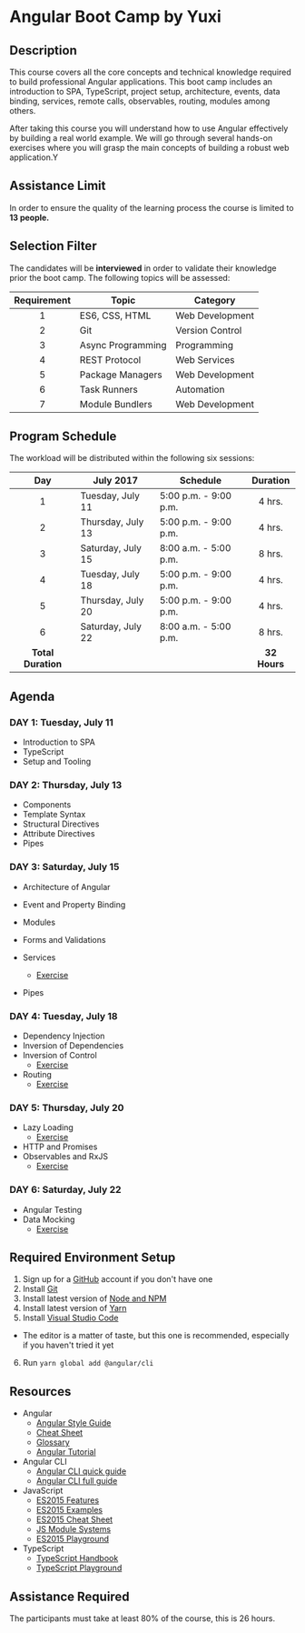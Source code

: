 # Angular Boot Camp by Yuxi

## Description

This course covers all the core concepts and technical knowledge required to build professional Angular applications. This boot camp includes an introduction to SPA, TypeScript, project setup, architecture, events, data binding, services, remote calls, observables, routing, modules among others.

After taking this course you will understand how to use Angular effectively by building a real world example. We will go through several hands-on exercises where you will grasp the main concepts of building a robust web application.Y

## Assistance Limit

In order to ensure the quality of the learning process the course is limited to **13 people.**

## Selection Filter

The candidates will be **interviewed** in order to validate their knowledge prior the boot camp. The following topics will be assessed:

Requirement | Topic             | Category              |
:----------:|-------------------|-------------------|
1           | ES6, CSS, HTML    | Web Development    |
2           | Git               | Version Control    |
3           | Async Programming | Programming        |
4           | REST Protocol     | Web Services       |
5           | Package Managers  | Web Development    |
6           | Task Runners      | Automation         |
7           | Module Bundlers   | Web Development    |

## Program Schedule

The workload will be distributed within the following six sessions:

Day  | July 2017         | Schedule              | Duration
:---:|-------------------|-----------------------|:---------:
1    | Tuesday, July 11  | 5:00 p.m. - 9:00 p.m. | 4 hrs.
2    | Thursday, July 13 | 5:00 p.m. - 9:00 p.m. | 4 hrs.
3    | Saturday, July 15 | 8:00 a.m. - 5:00 p.m. | 8 hrs.
4    | Tuesday, July 18  | 5:00 p.m. - 9:00 p.m. | 4 hrs.
5    | Thursday, July 20 | 5:00 p.m. - 9:00 p.m. | 4 hrs.
6    | Saturday, July 22 | 8:00 a.m. - 5:00 p.m. | 8 hrs.
 | **Total Duration** ||| **32 Hours**

## Agenda

### DAY 1: Tuesday, July 11

- Introduction to SPA
- TypeScript
- Setup and Tooling

### DAY 2: Thursday, July 13

- Components
- Template Syntax
- Structural Directives
- Attribute Directives
- Pipes

### DAY 3: Saturday, July 15

- Architecture of Angular
- Event and Property Binding
- Modules
- Forms and Validations

- Services
  - [Exercise](https://github.com/jdjuan/angular2-bootcamp/tree/day3-services)
- Pipes

### DAY 4: Tuesday, July 18

- Dependency Injection
- Inversion of Dependencies
- Inversion of Control
  - [Exercise](https://github.com/jdjuan/angular2-bootcamp/tree/day4-services)
- Routing
  - [Exercise](https://github.com/jdjuan/angular2-bootcamp/tree/day4-routing)

### DAY 5: Thursday, July 20

- Lazy Loading
  - [Exercise](https://github.com/jdjuan/angular2-bootcamp/tree/day5-lazy-loading)
- HTTP and Promises
- Observables and RxJS
  - [Exercise](https://github.com/jdjuan/angular2-bootcamp/tree/day5-http-observable)

### DAY 6: Saturday, July 22

- Angular Testing
- Data Mocking
  - [Exercise](https://github.com/jdjuan/angular2-bootcamp/tree/day6-in-memory-web-api)

## Required Environment Setup

1. Sign up for a [GitHub](http://github.com/) account if you don't have one
2. Install [Git](https://git-scm.com/)
3. Install latest version of [Node and NPM](https://nodejs.org/en/)
4. Install latest version of [Yarn](https://yarnpkg.com/en/)
5. Install [Visual Studio Code](https://code.visualstudio.com/)
  - The editor is a matter of taste, but this one is recommended, especially if you haven't tried it yet
6. Run `yarn global add @angular/cli`

## Resources

- Angular
  - [Angular Style Guide](https://angular.io/docs/ts/latest/guide/style-guide.html)
  - [Cheat Sheet](https://angular.io/docs/ts/latest/guide/cheatsheet.html)
  - [Glossary](https://angular.io/docs/ts/latest/guide/glossary.html)
  - [Angular Tutorial](https://angular.io/docs/ts/latest/tutorial/)
- Angular CLI
  - [Angular CLI quick guide](https://cli.angular.io/reference.pdf)
  - [Angular CLI full guide](https://github.com/angular/angular-cli)
- JavaScript
  - [ES2015 Features](http://es6-features.org/)
  - [ES2015 Examples](https://github.com/lukehoban/es6features)
  - [ES2015 Cheat Sheet](https://github.com/jdjuan/juan-herrera/blob/master/what-I-know/web-development/js/es2015.md)
  - [JS Module Systems](https://github.com/curran/screencasts/tree/gh-pages/jsModulesAndBuildTools)
  - [ES2015 Playground](http://es6console.com/)
- TypeScript
  - [TypeScript Handbook](https://www.typescriptlang.org/docs/handbook/basic-types.html)
  - [TypeScript Playground](https://www.typescriptlang.org/play/)

## Assistance Required

The participants must take at least 80% of the course, this is 26 hours.
